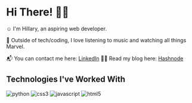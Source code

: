 # Hi There! 👋🏾

☺️ I'm Hillary, an aspiring web developer.

🎊 Outside of tech/coding, I love listening to music and watching all things Marvel.

📬 You can contact me here: [LinkedIn](https://www.linkedin.com/in/hillary-osei)
✍🏾 Read my blog here: [Hashnode](https://hillaryosei.hashnode.dev/)

## Technologies I've Worked With

![python](https://img.shields.io/badge/Python-yellow?style=for-the-badge&logo=Python&logoColor=blue)
![css3](https://img.shields.io/badge/CSS3-blue?style=for-the-badge&logo=CSS3&logoColor=white)
![javascript](https://img.shields.io/badge/JavaScript-black?style=for-the-badge&logo=JavaScript&logoColor=yellow)
![html5](https://img.shields.io/badge/HTML5-orange?style=for-the-badge&logo=HTML5&logoColor=white)




<!---
hillaryosei/hillaryosei is a ✨ special ✨ repository because its `README.md` (this file) appears on your GitHub profile.
You can click the Preview link to take a look at your changes.
--->
